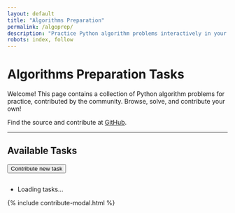 ```yaml
---
layout: default
title: "Algorithms Preparation"
permalink: /algoprep/
description: "Practice Python algorithm problems interactively in your browser. Browse, solve, and contribute new tasks."
robots: index, follow
---
```


# Algorithms Preparation Tasks

Welcome! This page contains a collection of Python algorithm problems for practice, contributed by the community.
Browse, solve, and contribute your own!

Find the source and contribute at [GitHub](https://github.com/viktor-shcherb/viktor-shcherb.github.io).

<hr>

<div class="available-tasks-header">
  <h2 id="available-tasks">Available Tasks</h2>
  <button id="contribute-btn" class="contribute-btn">
    Contribute new task
  </button>
</div>

<ul id="task-list" style="margin-top:2em;"><li>Loading tasks...</li></ul>

<script>
  window.taskFiles = [
    {% assign algoprep_jsons = site.static_files | where: "extname", ".json" %}
    {% assign files = algoprep_jsons | where_exp: "file", "file.path contains '/algoprep/'" %}
    {% for file in files %}
      "{{ file.name | replace: '.json', '' }}"{% unless forloop.last %},{% endunless %}
    {% endfor %}
  ];

</script>

{% include contribute-modal.html %}

<!-- Contains a summary produced at build time so this page can render
     without fetching every task JSON file. -->
<script src="/assets/js/prerendered-tasks.js"></script>
<script type="module" src="/assets/js/algoprep-list.js"></script>
<script type="module" src="/assets/js/algoprep-contribute.js"></script>
